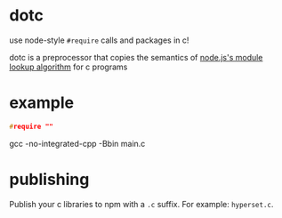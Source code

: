 # dotc

use node-style `#require` calls and packages in c!

dotc is a preprocessor that copies the semantics of
[node.js's module lookup algorithm](http://nodejs.org/docs/latest/api/modules.html#modules_modules)
for c programs

# example

``` c
#require ""
```

gcc -no-integrated-cpp -Bbin main.c

# publishing

Publish your c libraries to npm with a `.c` suffix. For example: `hyperset.c`.


